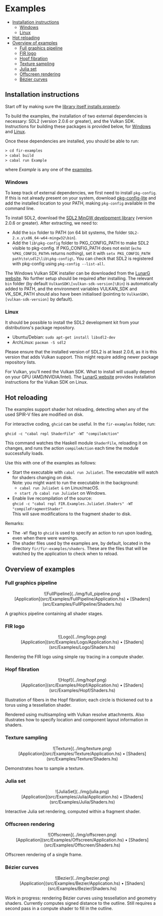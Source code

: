 # Examples

* [Installation instructions](#installation)
  - [Windows](#win)
  - [Linux](#linux)
* [Hot reloading](#hotreloading)
* [Overview of examples](#overview)
  - [Full graphics pipeline](#fullpipeline)
  - [FIR logo](#logo)
  - [Hopf fibration](#hopf)
  - [Texture sampling](#texture)
  - [Julia set](#julia)
  - [Offscreen rendering](#offscreen)
  - [Bézier curves](#bezier)


<a name="installation"></a>
## Installation instructions

Start off by making sure the [library itself installs properly](../getting_started.md#installation).

To build the examples, the installation of two external dependencies is necessary: SDL2 (version 2.0.6 or greater), and the Vulkan SDK.
Instructions for building these packages is provided below, for [Windows](#win) and [Linux](#linux).

Once these dependencies are installed, you should be able to run:

```
> cd fir-examples
> cabal build
> cabal run Example
```

where *Example* is any one of the [examples](#overview).

<a name="win"></a>
### Windows

To keep track of external dependencies, we first need to install `pkg-config`.
If this is not already present on your system, download [pkg-config-lite](https://sourceforge.net/projects/pkgconfiglite/)
and add the installed location to your PATH, making `pkg-config` available in the command line.

To install SDL2, download the [SDL2 MinGW development library](https://www.libsdl.org/download-2.0.php) (version 2.0.6 or greater).
After extracting, we need to:
  * Add the `bin` folder to PATH (on 64 bit systems, the folder `SDL2-2.x.y\x86_64-w64-mingw32\bin`).
  * Add the `lib\pkg-config` folder to PKG_CONFIG_PATH to make SDL2 visible to pkg-config.
    If PKG_CONFIG_PATH does not exist (`echo %PKG_CONFIG_PATH%` returns nothing), set it with `setx PKG_CONFIG_PATH path\to\sdl2\lib\pkg-config\`.
You can check that SDL2 is registered with pkg-config using `pkg-config --list-all`.

The Windows Vulkan SDK installer can be downloaded from the [LunarG website](https://vulkan.lunarg.com/sdk/home).
No further setup should be required after installing. The relevant `bin` folder (by default `VulkanSDK\[vulkan-sdk-version]\Bin`) is automatically added to PATH, and the environment variables VULKAN_SDK and VK_SDK_PATH should also have been initialised (pointing to `VulkanSDK\[vulkan-sdk-version]` by default).


<a name="linux"></a>
### Linux
It should be possible to install the SDL2 development kit from your distributions's package repository.

* Ubuntu/Debian: `sudo apt-get install libsdl2-dev`
* ArchLinux: `pacman -S sdl2`

Please ensure that the installed version of SDL2 is at least 2.0.6, as it is this version that adds Vulkan support.
This might require adding newer package repository lists.

For Vulkan, you'll need the Vulkan SDK. What to install will usually depend on your GPU (AMD/NVIDIA/Intel).
The [LunarG website](https://vulkan.lunarg.com/doc/sdk/latest/linux/getting_started.html) provides installation instructions
for the Vulkan SDK on Linux.


<a name="hotreloading"></a>
## Hot reloading

The examples support shader hot reloading, detecting when any of the used SPIR-V files are modified on disk.    

For interactive coding, `ghcid` can be useful. In the `fir-examples` folder, run:    

`ghcid -c "cabal repl ShaderFile" -WT "compileAction"`    

This command watches the Haskell module `ShaderFile`, reloading it on changes,
and runs the action `compileAction` each time the module successfully loads.  

Use this with one of the examples as follows:
  * Start the executable with `cabal run JuliaSet`.
    The executable will watch for shaders changing on disk.    
    Note: you might want to run the executable in the background:
      - `cabal run JuliaSet &` on Linux/macOS.
      - `start /b cabal run JuliaSet` on Windows.
  * Enable live recompilation of the source:    
    `ghcid -c "cabal repl FIR.Examples.JuliaSet.Shaders" -WT "compileFragmentShader"`    
    This will save modifications to the fragment shader to disk.   

Remarks:

  * The `-WT` flag to `ghcid` is used to specify an action to run upon loading,
    even when there were warnings.
  * The shader files used by the examples are, by default, located
    in the directory `fir/fir-examples/shaders`.
    These are the files that will be watched by the application to check when to reload.


<a name="overview"></a>
## Overview of examples

<a name="fullpipeline"></a>
### Full graphics pipeline
<div align="center">
![FullPipeline](../img/full_pipeline.png) <br>
[Application](src/Examples/FullPipeline/Application.hs)   •   [Shaders](src/Examples/FullPipeline/Shaders.hs)
</div>

A graphics pipeline containing all shader stages.

<a name="logo"></a>
### FIR logo
<div align="center">
![Logo](../img/logo.png) <br>
[Application](src/Examples/Logo/Application.hs)   •   [Shaders](src/Examples/Logo/Shaders.hs)
</div>

Rendering the FIR logo using simple ray tracing in a compute shader.

<a name="hopf"></a>
### Hopf fibration
<div align="center">
![Hopf](../img/hopf.png) <br>
[Application](src/Examples/Hopf/Application.hs)   •   [Shaders](src/Examples/Hopf/Shaders.hs)
</div>

Illustration of fibers in the Hopf fibration; each circle is thickened out to a torus using a tessellation shader.

Rendered using multisampling with Vulkan resolve attachments.
Also illustrates how to specify location and component layout information in shaders.

<a name="texture"></a>
### Texture sampling
<div align="center">
![Texture](../img/texture.png) <br>
[Application](src/Examples/Texture/Application.hs)   •   [Shaders](src/Examples/Texture/Shaders.hs)
</div>

Demonstrates how to sample a texture.

<a name="julia"></a>
### Julia set
<div align="center">
![JuliaSet](../img/julia.png) <br>
[Application](src/Examples/Julia/Application.hs)   •   [Shaders](src/Examples/Julia/Shaders.hs)
</div>

Interactive Julia set rendering, computed within a fragment shader.

<a name="offscreen"></a>
### Offscreen rendering
<div align="center">
![Offscreen](../img/offscreen.png) <br>
[Application](src/Examples/Offscreen/Application.hs)   •   [Shaders](src/Examples/Offscreen/Shaders.hs)
</div>

Offscreen rendering of a single frame.

<a name="bezier"></a>
### Bézier curves
<div align="center">
![Bezier](../img/bezier.png) <br>
[Application](src/Examples/Bezier/Application.hs)   •   [Shaders](src/Examples/Bezier/Shaders.hs)
</div>

Work in progress: rendering Bézier curves using tessellation and geometry shaders.
Currently computes signed distance to the outline. Still requires a second pass in a compute shader to fill in the outline.
